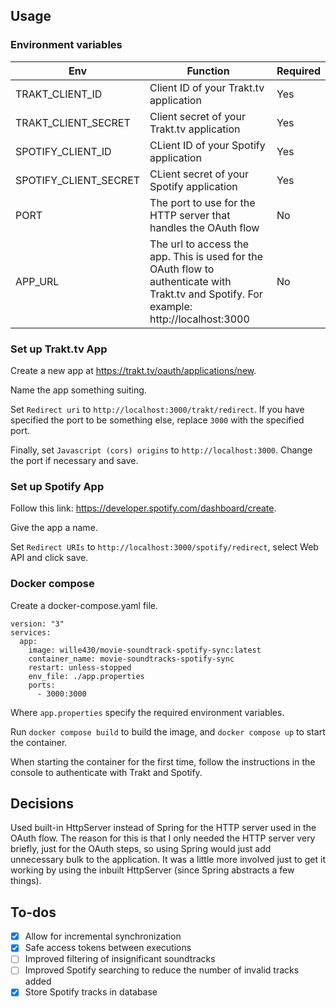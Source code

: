 ## Usage

### Environment variables

| Env                   | Function                                                                                                                                 | Required |
| --------------------- | ---------------------------------------------------------------------------------------------------------------------------------------- | -------- |
| TRAKT_CLIENT_ID       | Client ID of your Trakt.tv application                                                                                                   | Yes      |
| TRAKT_CLIENT_SECRET   | Client secret of your Trakt.tv application                                                                                               | Yes      |
| SPOTIFY_CLIENT_ID     | CLient ID of your Spotify application                                                                                                    | Yes      |
| SPOTIFY_CLIENT_SECRET | CLient secret of your Spotify application                                                                                                | Yes      |
| PORT                  | The port to use for the HTTP server that handles the OAuth flow                                                                          | No       |
| APP_URL               | The url to access the app. This is used for the OAuth flow to authenticate with Trakt.tv and Spotify. For example: http://localhost:3000 | No       |

### Set up Trakt.tv App

Create a new app at https://trakt.tv/oauth/applications/new.

Name the app something suiting.

Set `Redirect uri` to `http://localhost:3000/trakt/redirect`. If you have specified the port to be something else, replace `3000` with the specified port.

Finally, set `Javascript (cors) origins` to `http://localhost:3000`. Change the port if necessary and save.

### Set up Spotify App

Follow this link: https://developer.spotify.com/dashboard/create.

Give the app a name.

Set `Redirect URIs` to `http://localhost:3000/spotify/redirect`, select Web API and click save.

### Docker compose

Create a docker-compose.yaml file.

```
version: "3"
services:
  app:
    image: wille430/movie-soundtrack-spotify-sync:latest
    container_name: movie-soundtracks-spotify-sync
    restart: unless-stopped
    env_file: ./app.properties
    ports:
      - 3000:3000

```

Where `app.properties` specify the required environment variables.

Run `docker compose build` to build the image, and `docker compose up` to start the container.

When starting the container for the first time, follow the instructions in the console to authenticate with Trakt and Spotify.

## Decisions

Used built-in HttpServer instead of Spring for the HTTP server used in the OAuth flow. The reason for this is that I only needed the HTTP server very briefly, just for the OAuth steps, so using Spring would just add unnecessary bulk to the application. It was a little more involved just to get it working by using the inbuilt HttpServer (since Spring abstracts a few things).

## To-dos

- [x] Allow for incremental synchronization
- [x] Safe access tokens between executions
- [ ] Improved filtering of insignificant soundtracks
- [ ] Improved Spotify searching to reduce the number of invalid tracks added
- [x] Store Spotify tracks in database
